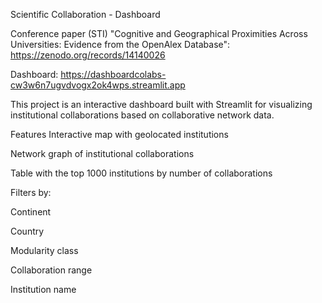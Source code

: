 Scientific Collaboration - Dashboard

Conference paper (STI) "Cognitive and Geographical Proximities Across Universities: Evidence from the OpenAlex Database": https://zenodo.org/records/14140026

Dashboard: https://dashboardcolabs-cw3w6n7ugvdvogx2ok4wps.streamlit.app

This project is an interactive dashboard built with Streamlit for visualizing institutional collaborations based on collaborative network data.

Features
Interactive map with geolocated institutions

Network graph of institutional collaborations

Table with the top 1000 institutions by number of collaborations

Filters by:

Continent

Country

Modularity class

Collaboration range

Institution name
